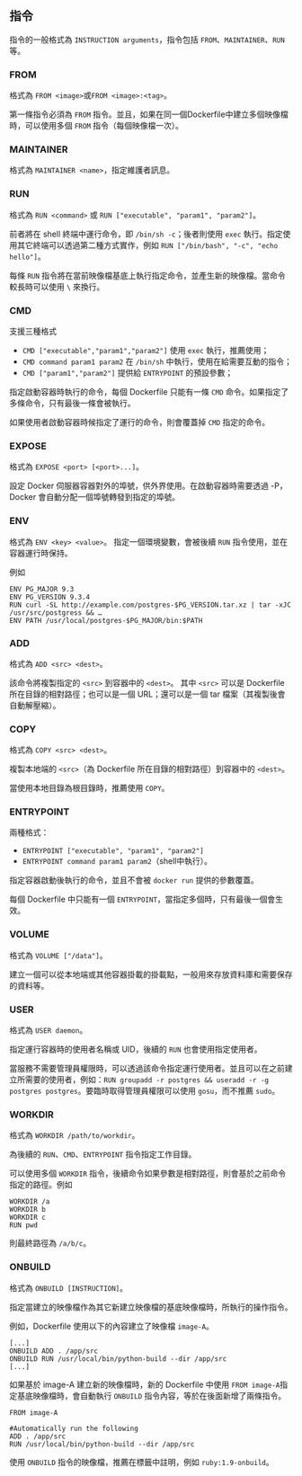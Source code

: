 ## 指令
指令的一般格式為 `INSTRUCTION arguments`，指令包括 `FROM`、`MAINTAINER`、`RUN` 等。

### FROM
格式為 `FROM <image>`或`FROM <image>:<tag>`。

第一條指令必須為 `FROM` 指令。並且，如果在同一個Dockerfile中建立多個映像檔時，可以使用多個 `FROM` 指令（每個映像檔一次）。

### MAINTAINER
格式為 `MAINTAINER <name>`，指定維護者訊息。

### RUN
格式為 `RUN <command>` 或 `RUN ["executable", "param1", "param2"]`。

前者將在 shell 終端中運行命令，即 `/bin/sh -c`；後者則使用 `exec` 執行。指定使用其它終端可以透過第二種方式實作，例如 `RUN ["/bin/bash", "-c", "echo hello"]`。

每條 `RUN` 指令將在當前映像檔基底上執行指定命令，並產生新的映像檔。當命令較長時可以使用 `\` 來換行。

### CMD
支援三種格式
* `CMD ["executable","param1","param2"]` 使用 `exec` 執行，推薦使用；
* `CMD command param1 param2` 在 `/bin/sh` 中執行，使用在給需要互動的指令；
* `CMD ["param1","param2"]` 提供給 `ENTRYPOINT` 的預設參數；


指定啟動容器時執行的命令，每個 Dockerfile 只能有一條 `CMD` 命令。如果指定了多條命令，只有最後一條會被執行。

如果使用者啟動容器時候指定了運行的命令，則會覆蓋掉 `CMD` 指定的命令。

### EXPOSE
格式為 `EXPOSE <port> [<port>...]`。

設定 Docker 伺服器容器對外的埠號，供外界使用。在啟動容器時需要透過 -P，Docker 會自動分配一個埠號轉發到指定的埠號。

### ENV
格式為 `ENV <key> <value>`。
指定一個環境變數，會被後續 `RUN` 指令使用，並在容器運行時保持。

例如
```
ENV PG_MAJOR 9.3
ENV PG_VERSION 9.3.4
RUN curl -SL http://example.com/postgres-$PG_VERSION.tar.xz | tar -xJC /usr/src/postgress && …
ENV PATH /usr/local/postgres-$PG_MAJOR/bin:$PATH
```

### ADD
格式為 `ADD <src> <dest>`。

該命令將複製指定的 `<src>` 到容器中的 `<dest>`。
其中 `<src>` 可以是 Dockerfile 所在目錄的相對路徑；也可以是一個 URL；還可以是一個 tar 檔案（其複製後會自動解壓縮）。

### COPY
格式為 `COPY <src> <dest>`。

複製本地端的 `<src>`（為 Dockerfile 所在目錄的相對路徑）到容器中的 `<dest>`。

當使用本地目錄為根目錄時，推薦使用 `COPY`。

### ENTRYPOINT
兩種格式：
* `ENTRYPOINT ["executable", "param1", "param2"]`
* `ENTRYPOINT command param1 param2`（shell中執行）。

指定容器啟動後執行的命令，並且不會被 `docker run` 提供的參數覆蓋。

每個 Dockerfile 中只能有一個 `ENTRYPOINT`，當指定多個時，只有最後一個會生效。

### VOLUME
格式為 `VOLUME ["/data"]`。

建立一個可以從本地端或其他容器掛載的掛載點，一般用來存放資料庫和需要保存的資料等。

### USER
格式為 `USER daemon`。

指定運行容器時的使用者名稱或 UID，後續的 `RUN` 也會使用指定使用者。

當服務不需要管理員權限時，可以透過該命令指定運行使用者。並且可以在之前建立所需要的使用者，例如：`RUN groupadd -r postgres && useradd -r -g postgres postgres`。要臨時取得管理員權限可以使用 `gosu`，而不推薦 `sudo`。

### WORKDIR
格式為 `WORKDIR /path/to/workdir`。

為後續的 `RUN`、`CMD`、`ENTRYPOINT` 指令指定工作目錄。

可以使用多個 `WORKDIR` 指令，後續命令如果參數是相對路徑，則會基於之前命令指定的路徑。例如
```
WORKDIR /a
WORKDIR b
WORKDIR c
RUN pwd
```
則最終路徑為 `/a/b/c`。

### ONBUILD
格式為 `ONBUILD [INSTRUCTION]`。

指定當建立的映像檔作為其它新建立映像檔的基底映像檔時，所執行的操作指令。

例如，Dockerfile 使用以下的內容建立了映像檔 `image-A`。
```
[...]
ONBUILD ADD . /app/src
ONBUILD RUN /usr/local/bin/python-build --dir /app/src
[...]
```

如果基於 image-A 建立新的映像檔時，新的 Dockerfile 中使用 `FROM image-A`指定基底映像檔時，會自動執行 `ONBUILD` 指令內容，等於在後面新增了兩條指令。
```
FROM image-A

#Automatically run the following
ADD . /app/src
RUN /usr/local/bin/python-build --dir /app/src
```

使用 `ONBUILD` 指令的映像檔，推薦在標籤中註明，例如 `ruby:1.9-onbuild`。
